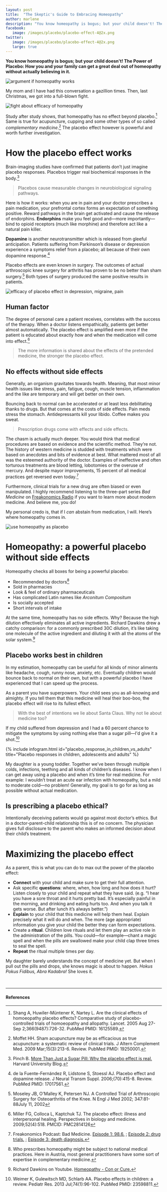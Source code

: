 ```yaml
---
layout: post
title:  "The Skeptic's Guide to Embracing Homeopathy"
author: marlene
description: "You know homeopathy is bogus; but your child doesn't! The Power of Placebo: How you and your family can get a great deal out of homeopathy without actually believing in it."
facebook:
   image: /images/placebo/placebo-effect-4@2x.png
twitter:
   image: /images/placebo/placebo-effect-4@2x.png
   large: true
---
```


**You know homeopathy is bogus; but your child doesn't! The Power of Placebo: How you and your family can get a great deal out of homeopathy without actually believing in it.**

<img src="/images/placebo/homeopathy-placebo-1@2x.png" alt="argument if homeopathy works" title="mother and daughter discussing homeopathy">

My mom and I have had this conversation a gazillion times. Then, last Christmas, we got into a full-blown fight.

<img src="/images/placebo/homeopathy-placebo-2@2x.png" alt="fight about efficacy of homeopathy" title="mother and daughter discussing homeopathy">

Study after study shows, that homeopathy has no effect beyond placebo.[^shang] Same is true for acupuncture, cupping and some other types of so called _complementary medicine_.[^moffet] The placebo effect however is powerful and worth further investigation.

<!--more-->

# How the placebo effect works
Brain-imaging studies have confirmed that patients don’t just imagine placebo responses. Placebos trigger real biochemical responses in the body.[^harvard]

> Placebos cause measurable changes in neurobiological signaling pathways.

Here is how it works: when you are in pain and your doctor prescribes a pain medication, your prefrontal cortex forms an expectation of something positive. Reward pathways in the brain get activated and cause the release of endorphins. **Endorphins** make you feel good and—more importantly—bind to opioid receptors (much like morphine) and therefore act like a natural pain killer.

**Dopamine** is another neurotransmitter which is released from gleeful anticipation. Patients suffering from Parkinson’s disease or depression experience a symptoms relief from a placebo; all because of their own dopamine response.[^fuente]

Placebo effects are even known in surgery. The outcomes of actual arthroscopic knee surgery for arthritis has proven to be no better than sham surgery.[^moseley] Both types of surgery produced the same positive results in patients.

<img src="/images/placebo/placebo-effect@2x.png" alt="efficacy of placebo effect in depression, migraine, pain" title="therapeutic effects of placebo">

## Human factor
The degree of personal care a patient receives, correlates with the success of the therapy. When a doctor listens empathically, patients get better almost automatically. The placebo effect is amplified even more if the patient is educated about exactly how and when the medication will come into effect.[^miller]

> The more information is shared about the effects of the pretended medicine, the stronger the placebo effect.

## No effects without side effects
Generally, an organism gravitates towards health. Meaning, that most minor health issues like stress, pain, fatigue, cough, muscle tension, inflammation and the like are temporary and will get better on their own.

Bouncing back to normal can be accelerated or at least less debilitating thanks to drugs. But that comes at the costs of side effects. Pain meds stress the stomach. Antidepressants kill your libido. Coffee makes you sweat.

> Prescription drugs come with effects and side effects.

The chasm is actually much deeper. You would think that medical procedures are based on evidence and the scientific method. They’re not. The history of western medicine is studded with treatments which were based on anecdotes and bits of evidence at best. What mattered most of all was the esteemed authority of the doctor. Examples of ineffective and often torturous treatments are blood letting, lobotomies or the overuse of mercury. And despite mayor improvements, 15 percent of all medical practices get reversed even today.[^freakonomics]

Furthermore, clinical trials for a new drug are often biased or even manipulated. I highly recommend listening to the three-part series _Bad Medicine_ on [Freakonomics Radio](http://freakonomics.com/archive) if you want to learn more about modern medicine. And believe me, you do!

My personal credo is, that if I _can_ abstain from medication, I will. Here’s where homeopathy comes in.

<img src="/images/placebo/homeopathy-placebo-3@2x.png" alt="use homeopathy as placebo" title="taking advantage of placebo effect through homeopathy">

# Homeopathy: a powerful placebo without side effects

Homeopathy checks all boxes for being a powerful placebo:
- Recommended by doctors[^national]
- Sold in pharmacies
- Look & feel of ordinary pharmaceuticals
- Has complicated Latin names like _Arconitum Compositum_
- Is socially accepted
- Short intervals of intake

At the same time, homeopathy has no side effects. Why? Because the high dilution effectively eliminates all active ingredients. Richard Dawkins drew a catchy comparison: for a commonly prescribed 30C dilution, it’s like taking one molecule of the active ingredient and diluting it with all the atoms of the solar system.[^dawkins]

## Placebo works best in children
In my estimation, homeopathy can be useful for all kinds of minor aliments like headache, cough, runny nose, anxiety, etc. Eventually children would bounce back to normal on their own, but with a powerful placebo I have experienced that I can speed up the process.

As a parent you have superpowers. Your child sees you as all-knowing and almighty. If you tell them that this medicine will heal their boo-boo, the placebo effect will rise to its fullest effect.

> With the best of intentions we lie about Santa Claus. Why not lie about medicine too?

If my child suffered from depression and I had a 60 percent chance to mitigate the symptoms by using nothing else than a sugar pill—I'd give it a shot.[^weimer]

{% include infogram.html id="placebo_response_in_children_vs_adults" title="Placebo responses in children, adolescents and adults" %}

My daughter is a young toddler. Together we’ve been through multiple colds, infections, teething and all kinds of children’s diseases. I know when I can get away using a placebo and when it’s time for real medicine. For example: I wouldn’t treat an acute ear infection with homeopathy, but a mild to moderate cold—no problem! Generally, my goal is to go for as long as possible without actual medication.

## Is prescribing a placebo ethical?
Intentionally deceiving patients would go against most doctor’s ethics. But in a doctor-parent-child relationship this is of no concern. The physician gives full disclosure to the parent who makes an informed decision about their child’s treatment.

# Maximizing the placebo effect

As a parent, this is what you can do to max out the power of the placebo effect:
- **Connect** with your child and make sure to get their full attention.
- Ask specific **questions**: where, when, how long and how does it hurt? Listen closely to your child and repeat what they have said. (e.g. “I hear you have a sore throat and it hurts pretty bad. It’s especially painful in the morning, and drinking and eating hurts too. And when you talk it gets worse. But after lunch it’s always better.”)
- **Explain** to your child that this medicine will help them heal. Explain precisely what it will do and when. The more (age appropriate) information you give your child the better they can form expectations.
- Create a **ritual**. Children love rituals and let them play an active role in the administration of the pills. You could—for example—chant a magic spell and when the pills are swallowed make your child clap three times to seal the spell.
- **Repeat** the ritual multiple times per day.

My daughter barely understands the concept of medicine yet. But when I pull out the pills and drops, she knows magic is about to happen. _Hokus Pokus Fidibus, Abra Kadabra!_ She loves it.

&nbsp;

* * *

#### References

[^shang]: Shang A, Huwiler-Müntener K, Nartey L. Are the clinical effects of homoeopathy placebo effects? Comparative study of placebo-controlled trials of homoeopathy and allopathy. Lancet. 2005 Aug 27-Sep 2;366(9487):726-32. PubMed PMID: 16125589.
[^moffet]: Moffet HH. Sham acupuncture may be as efficacious as true acupuncture: a systematic review of clinical trials. J Altern Complement Med. 2009 Mar;15(3):213-6. Review. PubMed PMID: 19250001.
[^harvard]: Pinch B. [More Than Just a Sugar Pill: Why the placebo effect is real.](http://sitn.hms.harvard.edu/flash/2016/just-sugar-pill-placebo-effect-real) Harvard University Blog.
[^fuente]: de la Fuente-Fernández R, Lidstone S, Stoessl AJ. Placebo effect and dopamine release. J Neural Transm Suppl. 2006;(70):415-8. Review. PubMed PMID: 17017561.
[^moseley]: Moseley JB, O'Malley K, Petersen NJ. A Controlled Trial of Arthroscopic Surgery for Osteoarthritis of the Knee. N Engl J Med 2002; 347:81-88July 11, 2002
[^miller]: Miller FG, Colloca L, Kaptchuk TJ. The placebo effect: illness and interpersonal healing. Perspectives in biology and medicine. 2009;52(4):518. PMCID: PMC2814126
[^freakonomics]: Freakonomics Podcast: Bad Medicine. [Episode 1: 98.6.](http://freakonomics.com/podcast/bad-medicine-part-1-story-98-6) ; [Episode 2: drug trials.](http://freakonomics.com/podcast/bad-medicine-part-2-drug-trials-and-tribulations) ; [Episode 3: death  diagnosis.](http://freakonomics.com/podcast/bad-medicine-part-3-death-diagnosis)
[^national]: Who prescribes homeopathy might be subject to national medical practices. Here in Austria, most general practitioners have some sort of expertise in complementary medicine.
[^dawkins]: Richard Dawkins on Youtube. [Homeopathy - Con or Cure.](https://www.youtube.com/watch?v=E0-NalmRSl8&spfreload=5)
[^weimer]: Weimer K, Gulewitsch MD, Schlarb AA. Placebo effects in children: a review. Pediatr Res. 2013 Jul;74(1):96-102. PubMed PMID: 23598811.
